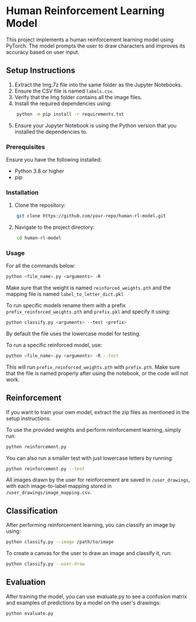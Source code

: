 # Human Reinforcement Learning Model

This project implements a human reinforcement learning model using PyTorch. The model prompts the user to draw characters and improves its accuracy based on user input.

## Setup Instructions
1. Extract the Img.7z file into the same folder as the Jupyter Notebooks.
2. Ensure the CSV file is named `labels.csv`.
3. Verify that the Img folder contains all the image files.
4. Install the required dependencies using:
```bash
    python -m pip install -r requirements.txt
```
5. Ensure your Jupyter Notebook is using the Python version that you installed the dependencies to.

### Prerequisites

Ensure you have the following installed:
- Python 3.8 or higher
- pip

### Installation

1. Clone the repository:
```bash
    git clone https://github.com/your-repo/human-rl-model.git
```
2. Navigate to the project directory:
```bash
    cd human-rl-model
```

### Usage

For all the commands below:
```bash
python <file_name>.py <arguments> -R
```
Make sure that the weight is named `reinforced_weights.pth` and the mapping file is named `label_to_letter_dict.pkl`

To run specific models rename them with a prefix `prefix_reinforced_weights.pth` and `prefix.pkl` and specify it using:
```bash
python classify.py <arguments> --test <prefix>
```
By default the file uses the lowercase model for testing.

To run a specific reinforced model, use:
```bash
python <file_name>.py <arguments> -R --test
```
This will run `prefix_reinforced_weights.pth` with `prefix.pth`. Make sure that the file is named properly after using the notebook, or the code will not work.

## Reinforcement
If you want to train your own model, extract the zip files as mentioned in the setup instructions.

To use the provided weights and perform reinforcement learning, simply run:
```bash
python reinforcement.py
```

You can also run a smaller test with just lowercase letters by running:
```bash
python reinforcement.py --test
```

All images drawn by the user for reinforcement are saved in `/user_drawings`, with each image-to-label mapping stored in `/user_drawings/image_mapping.csv`.

## Classification
After performing reinforcement learning, you can classify an image by using:
```bash
python classify.py --image /path/to/image
```

To create a canvas for the user to draw an image and classify it, run:
```bash
python classify.py --user-draw
```

## Evaluation
After training the model, you can use evaluate.py to see a confusion matrix and examples of predictions by a model on the user's drawings:
```bash
python evaluate.py
```